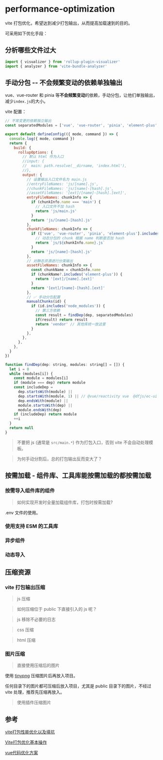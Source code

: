 # performance-optimization

vite 打包优化，希望达到减少打包输出，从而提高加载速到的目的。

可采用如下优化手段：

## 分析哪些文件过大

<!-- TODO -->

```js
import { visualizer } from 'rollup-plugin-visualizer'
import { analyzer } from 'vite-bundle-analyzer'
```

## 手动分包 -- 不会频繁变动的依赖单独输出

vue、vue-router 和 pinia 等**不会频繁变动**的依赖，手动分包，让他们单独输出，减少`index.js`的大小。

vite 配置：

```js
// 不常变更的依赖独立输出
const separatedModules = ['vue', 'vue-router', 'pinia', 'element-plus', 'lodash-es']

export default defineConfig(({ mode, command }) => {
  console.log({ mode, command })
  return {
    build: {
      rollupOptions: {
        // 默认 html 作为入口
        //input: {
        //  main: path.resolve(__dirname, 'index.html'),
        //},
        output: {
          // 设置输出入口文件名为 main.js
          //entryFileNames: 'js/[name].js',
          //chunkFileNames: 'js/[name]-[hash].js',
          //assetFileNames: '[ext]/[name]-[hash].[ext]',
          entryFileNames: chunkInfo => {
            if (chunkInfo.name === 'main') {
              // 入口文件不加 hash
              return 'js/main.js'
            }
            return 'js/[name]-[hash].js'
          },
          chunkFileNames: chunkInfo => {
            if (['vue', 'vue-router', 'pinia', 'element-plus'].includes(chunkInfo.name)) {
              // 动态分包的 chunk 根据 name 判断是否加 hash
              return `js/${chunkInfo.name}.js`
            }
            return 'js/[name]-[hash].js'
          },
          // 对静态资源进行分类输出
          assetFileNames: chunkInfo => {
            const chunkName = chunkInfo.name
            if (chunkName?.includes('element-plus')) {
              return '[ext]/[name].[ext]'
            }
            return '[ext]/[name]-[hash].[ext]'
          },
          // ✅ 手动分包配置
          manualChunks(id) {
            if (id.includes('node_modules')) {
              // 第三方依赖
              const result = findDep(dep, separatedModules)
              if(result) return result
              return 'vendor' // 其他库统一放这里
            }
          },
        },
      },
    },
  }
})

function findDep(dep: string, modules: string[] = []) {
  let i = 0
  while (modules[i]) {
    const module = modules[i]
    if (module === dep) return module
    const includeDep =
      dep.startsWith(module) ||
      dep.startsWith(module, 1) || // @vue/reactivity vue  @dfjs/ec-ui
      dep.endsWith(module) ||
      module.startsWith(dep) ||
      module.endsWith(dep)
    if (includeDep) return module
    ++i
  }
  return null
}
```

> 不要把 js (通常是 `src/main.*`) 作为打包入口，否则 vite 不会自动处理模板。

> 为何手动分割后，总的打包输出反而变大了？

## 按需加载 - 组件库、工具库能按需加载的都按需加载

### 按需导入组件库的组件

> 如何实现开发时全量加载组件库，打包时按需加载?

.env 文件的使用。

### 使用支持 ESM 的工具库

### 异步组件

### 动态导入

## 压缩资源

### vite 打包输出压缩

> js 压缩

> 如何压缩位于 public 下直接引入的 js 呢？

> js 移除不必要的日志

> css 压缩

> html 压缩

### 图片压缩

> 直接使用压缩后的图片

使用 [tinypng](https://tinypng.com/) 压缩图片后再放入项目。

任何目录下的图片都可压缩后放入项目，尤其是 public 目录下的图片，不经过 vite 处理，推荐先压缩再放入。

> 使用插件压缩图片

## 参考

[vite打包性能优化以及填坑](https://juejin.cn/post/7232688124416458789)

[Vite打包优化基本操作](https://note.bingkele.cc/content/docs/24)

[vue代码优化方案](https://jackchoumine.github.io/vue3/vue%E4%BB%A3%E7%A0%81%E4%BC%98%E5%8C%96%E6%96%B9%E6%A1%88.html)
